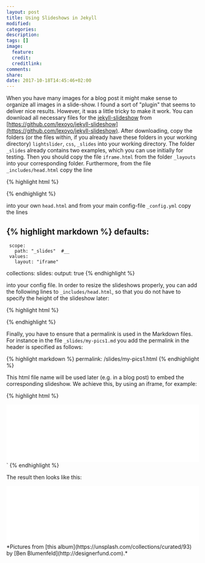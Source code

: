 ```yaml
---
layout: post
title: Using Slideshows in Jekyll
modified:
categories:
description:
tags: []
image:
  feature:
  credit:
  creditlink:
comments:
share:
date: 2017-10-18T14:45:46+02:00
---
```


When you have many images for a blog post it might make sense to organize all images in a slide-show. I found a sort of "plugin" that seems to deliver nice results. However, it was a little tricky to make it work. You can download all necessary files for the [jekyll-slideshow](https://github.com/lexoyo/jekyll-slideshow) from [https://github.com/lexoyo/jekyll-slideshow](https://github.com/lexoyo/jekyll-slideshow). After downloading, copy the folders (or the files within, if you already have these folders in your working directory) `lightslider`, `css`, `_slides` into your working directory. The folder `_slides` already contains two examples, which you can use initially for testing. Then you should copy the file `iframe.html` from the folder `_layouts` into your corresponding folder. Furthermore, from the file `_includes/head.html`  copy the line

{% highlight html %}
<script src="//ajax.googleapis.com/ajax/libs/jquery/1.11.0/jquery.min.js"></script>
 {% endhighlight %}

 into your own `head.html` and from your main config-file `_config.yml` copy the lines

{% highlight markdown %}
 defaults:
   -
     scope:
       path: "_slides"  #__
     values:
       layout: "iframe"

 collections:
   slides:
     output: true
{% endhighlight %}

into your config file. In order to resize the slideshows properly, you can add the following lines to `_includes/head.html`, so that you do not have to specify the height of the slideshow later:

{% highlight html %}
<script>
  function resizeIframe(obj) {
    obj.style.height = obj.contentWindow.document.body.scrollHeight + 'px';
  }
</script>
{% endhighlight %}

Finally, you have to ensure that a permalink is used in the Markdown files. For instance in the file `_slides/my-pics1.md` you add the permalink in the header is specified as follows:

{% highlight markdown %}
permalink: /slides/my-pics1.html
{% endhighlight %}

This html file name will be used later (e.g. in a blog post) to embed the corresponding slideshow. We achieve this, by using an iframe, for example:

{% highlight html %}
<iframe class="slideshow-iframe" src="{{ site.url}}/slides/my-pics1.html"
style="width:100%" frameborder="0" scrolling="no" onload="resizeIframe(this)"></iframe>`
{% endhighlight %}

The result then looks like this:

<iframe class="slideshow-iframe" src="{{ site.url}}/slides/my-pics1.html" style="width:100%" frameborder="0" scrolling="no" onload="resizeIframe(this)"></iframe>
*Pictures from [this album](https://unsplash.com/collections/curated/93) by [Ben Blumenfeld](http://designerfund.com).*
